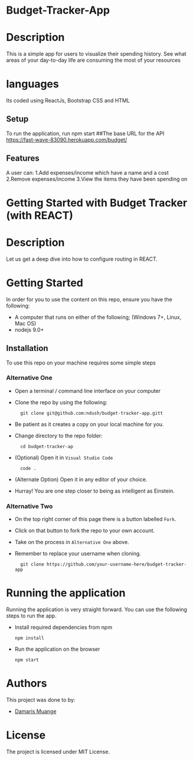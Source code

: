 # Budget-Tracker-App

# Description
This  is a simple app for users to visualize their spending history. See what areas of your day-to-day life are consuming the most of your resources
# languages
Its coded using ReactJs, Bootstrap CSS and HTML

## Setup
To run the application, run npm start
 ##The base URL for the API 
 https://fast-wave-83090.herokuapp.com/budget/

## Features
A user can: 
1.Add expenses/income which have a name and a cost 
2.Remove expenses/income
3.View the items they have been spending on


# Getting Started with Budget Tracker (with REACT)

# Description
Let us get a deep dive into how to configure routing in REACT.

# Getting Started
In order for you to use the content on this repo, ensure you have the following:

- A computer that runs on either of the following; (Windows 7+, Linux, Mac OS)
- nodejs 9.0+

## Installation

To use this repo on your machine requires some simple steps

### Alternative One

- Open a terminal / command line interface on your computer
- Clone the repo by using the following:

        git clone git@github.com:ndush/budget-tracker-app.gitt

- Be patient as it creates a copy on your local machine for you.
- Change directory to the repo folder:

        cd budget-tracker-ap

- (Optional) Open it in ``Visual Studio Code``

        code .

- (Alternate Option) Open it in any editor of your choice.
- Hurray! You are one step closer to being as intelligent as Einstein.

### Alternative Two

- On the top right corner of this page there is a button labelled ``Fork``.
- Click on that button to fork the repo to your own account.
- Take on the process in ``Alternative One`` above.
- Remember to replace your username when cloning.

        git clone https://github.com/your-username-here/budget-tracker-app


# Running the application

Running the application is very straight forward. You can use the following steps to run the app.

- Install required dependencies from npm

      npm install

- Run the application on the browser

      npm start
# Authors
This project was done to by:
- [Damaris Muange](https://ndush.github.io/budget-tracker-app/)

# License
The project is licensed under MIT License.



  




  
